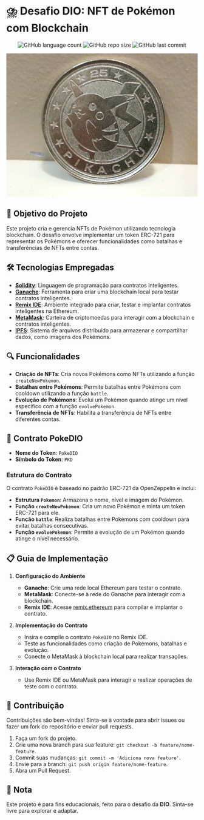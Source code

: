 # ⛈️ Desafio DIO: NFT de Pokémon com Blockchain

<p align="center">
  <!-- Contador de linguagens do GitHub -->
  <img alt="GitHub language count" src="https://img.shields.io/github/languages/count/devAndreotti/dio-poke-battle?color=FFF&labelColor=8c8676&style=flat-square">
  <!-- Tamanho do repositório no GitHub -->
  <img alt="GitHub repo size" src="https://img.shields.io/github/repo-size/devAndreotti/dio-poke-battle?color=FFF&labelColor=8c8676&style=flat-square">
  <!-- Último commit no GitHub -->
  <img alt="GitHub last commit" src="https://img.shields.io/github/last-commit/devAndreotti/dio-poke-battle?color=FFF&labelColor=8c8676&style=flat-square">
</p>

<div align="center">
  <img src="poke.jpg" alt="Foto de uma moeda Pokémon"/>
</div>

## 🎯 Objetivo do Projeto
Este projeto cria e gerencia NFTs de Pokémon utilizando tecnologia blockchain. O desafio envolve implementar um token ERC-721 para representar os Pokémons e oferecer funcionalidades como batalhas e transferências de NFTs entre contas.

## 🛠 Tecnologias Empregadas
- **[Solidity](https://soliditylang.org/)**: Linguagem de programação para contratos inteligentes.
- **[Ganache](https://www.trufflesuite.com/ganache)**: Ferramenta para criar uma blockchain local para testar contratos inteligentes.
- **[Remix IDE](https://remix.ethereum.org/)**: Ambiente integrado para criar, testar e implantar contratos inteligentes na Ethereum.
- **[MetaMask](https://metamask.io/)**: Carteira de criptomoedas para interagir com a blockchain e contratos inteligentes.
- **[IPFS](https://ipfs.io/)**: Sistema de arquivos distribuído para armazenar e compartilhar dados, como imagens dos Pokémons.

## 🔍 Funcionalidades
- **Criação de NFTs**: Cria novos Pokémons como NFTs utilizando a função `createNewPokemon`.
- **Batalhas entre Pokémons**: Permite batalhas entre Pokémons com cooldown utilizando a função `battle`.
- **Evolução de Pokémons**: Evolui um Pokémon quando atinge um nível específico com a função `evolvePokemon`.
- **Transferência de NFTs**: Habilita a transferência de NFTs entre diferentes contas.

## 📜 Contrato PokeDIO
- **Nome do Token**: `PokeDIO`
- **Símbolo do Token**: `PKD`

### Estrutura do Contrato
O contrato `PokeDIO` é baseado no padrão ERC-721 da OpenZeppelin e inclui:
- **Estrutura `Pokemon`**: Armazena o nome, nível e imagem do Pokémon.
- **Função `createNewPokemon`**: Cria um novo Pokémon e minta um token ERC-721 para ele.
- **Função `battle`**: Realiza batalhas entre Pokémons com cooldown para evitar batalhas consecutivas.
- **Função `evolvePokemon`**: Permite a evolução de um Pokémon quando atinge o nível necessário.

## 📋 Guia de Implementação
1. **Configuração do Ambiente**
   - **Ganache**: Crie uma rede local Ethereum para testar o contrato.
   - **MetaMask**: Conecte-se à rede do Ganache para interagir com a blockchain.
   - **Remix IDE**: Acesse [remix.ethereum](https://remix.ethereum.org) para compilar e implantar o contrato.

2. **Implementação do Contrato**
   - Insira e compile o contrato `PokeDIO` no Remix IDE.
   - Teste as funcionalidades como criação de Pokémons, batalhas e evolução.
   - Conecte o MetaMask à blockchain local para realizar transações.

3. **Interação com o Contrato**
   - Use Remix IDE ou MetaMask para interagir e realizar operações de teste com o contrato.

## 💪 Contribuição
Contribuições são bem-vindas! Sinta-se à vontade para abrir issues ou fazer um fork do repositório e enviar pull requests.
1. Faça um fork do projeto.
2. Crie uma nova branch para sua feature: `git checkout -b feature/nome-feature`.
3. Commit suas mudanças: `git commit -m 'Adiciona nova feature'`.
4. Envie para a branch: `git push origin feature/nome-feature`.
5. Abra um Pull Request.

## 📝 Nota
Este projeto é para fins educacionais, feito para o desafio da **DIO**. Sinta-se livre para explorar e adaptar.
